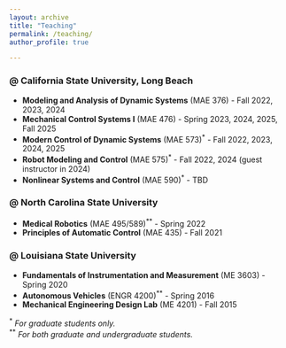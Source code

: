 ```yaml
---
layout: archive
title: "Teaching"
permalink: /teaching/
author_profile: true

---
```



### @ California State University, Long Beach

* **Modeling and Analysis of Dynamic Systems** (MAE 376) - Fall 2022, 2023, 2024
* **Mechanical Control Systems I** (MAE 476) - Spring 2023, 2024, 2025, Fall 2025
* **Modern Control of Dynamic Systems** (MAE 573)<sup>\*</sup> - Fall 2022, 2023, 2024, 2025
* **Robot Modeling and Control** (MAE 575)<sup>\*</sup> - Fall 2022, 2024 (guest instructor in 2024)
* **Nonlinear Systems and Control** (MAE 590)<sup>\*</sup> - TBD

### @ North Carolina State University

* **Medical Robotics** (MAE 495/589)<sup>\*\*</sup> - Spring 2022
* **Principles of Automatic Control** (MAE 435) - Fall 2021

### @ Louisiana State University

* **Fundamentals of Instrumentation and Measurement** (ME 3603) - Spring 2020
* **Autonomous Vehicles** (ENGR 4200)<sup>\*\*</sup> - Spring 2016
* **Mechanical Engineering Design Lab** (ME 4201) - Fall 2015

<sup>\*</sup>   *For graduate students only.*  
<sup>\*\*</sup> *For both graduate and undergraduate students.*
